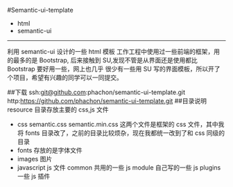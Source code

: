 #Semantic-ui-template 
- html
- semantic-ui
-----
利用 semantic-ui 设计的一些 html 模板
工作工程中使用过一些前端的框架，用的最多的是 Bootstrap, 后来接触到 SU,发现不管是从界面还是使用都比 Bootstrap 要好用一些，网上也几乎
很少有一些用 SU 写的界面模板，所以开了个项目，希望有兴趣的同学可以一同提交。

##下载
ssh:git@github.com:phachon/semantic-ui-template.git
http:https://github.com/phachon/semantic-ui-template.git
##目录说明
resource 目录存放主要的 css,js 文件

- css
   semantic.css semantic.min.css
   这两个文件是框架的 css 文件，其中我将 fonts 目录改了，之前的目录比较烦杂，现在我都统一改到了和 css 同级的目录
- fonts
   存放的是字体文件
- images
   图片
- javascript
   js 文件
   common 共用的一些 js
   module 自己写的一些 js
   plugins 一些 js 插件
